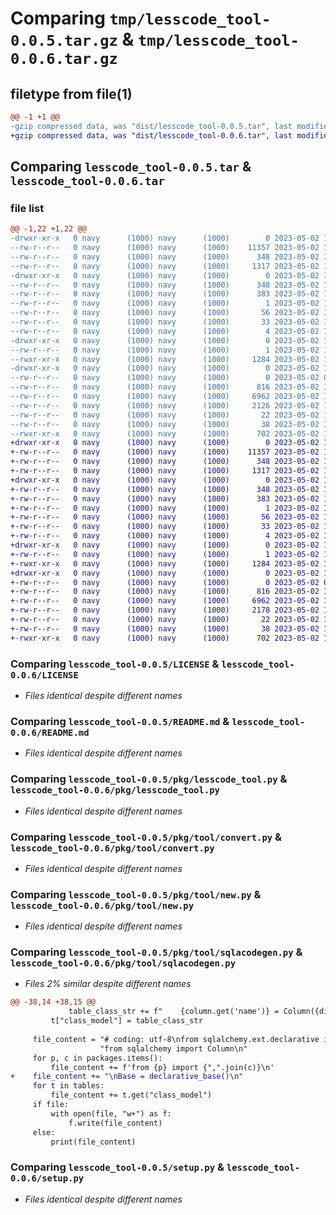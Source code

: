 # Comparing `tmp/lesscode_tool-0.0.5.tar.gz` & `tmp/lesscode_tool-0.0.6.tar.gz`

## filetype from file(1)

```diff
@@ -1 +1 @@
-gzip compressed data, was "dist/lesscode_tool-0.0.5.tar", last modified: Tue May  2 17:02:02 2023, max compression
+gzip compressed data, was "dist/lesscode_tool-0.0.6.tar", last modified: Tue May  2 17:14:24 2023, max compression
```

## Comparing `lesscode_tool-0.0.5.tar` & `lesscode_tool-0.0.6.tar`

### file list

```diff
@@ -1,22 +1,22 @@
-drwxr-xr-x   0 navy      (1000) navy      (1000)        0 2023-05-02 17:02:02.000000 lesscode_tool-0.0.5/
--rw-r--r--   0 navy      (1000) navy      (1000)    11357 2023-05-02 15:26:13.000000 lesscode_tool-0.0.5/LICENSE
--rw-r--r--   0 navy      (1000) navy      (1000)      348 2023-05-02 17:02:02.000000 lesscode_tool-0.0.5/PKG-INFO
--rw-r--r--   0 navy      (1000) navy      (1000)     1317 2023-05-02 15:26:13.000000 lesscode_tool-0.0.5/README.md
-drwxr-xr-x   0 navy      (1000) navy      (1000)        0 2023-05-02 17:02:02.000000 lesscode_tool-0.0.5/lesscode_tool.egg-info/
--rw-r--r--   0 navy      (1000) navy      (1000)      348 2023-05-02 17:02:02.000000 lesscode_tool-0.0.5/lesscode_tool.egg-info/PKG-INFO
--rw-r--r--   0 navy      (1000) navy      (1000)      383 2023-05-02 17:02:02.000000 lesscode_tool-0.0.5/lesscode_tool.egg-info/SOURCES.txt
--rw-r--r--   0 navy      (1000) navy      (1000)        1 2023-05-02 17:02:02.000000 lesscode_tool-0.0.5/lesscode_tool.egg-info/dependency_links.txt
--rw-r--r--   0 navy      (1000) navy      (1000)       56 2023-05-02 17:02:02.000000 lesscode_tool-0.0.5/lesscode_tool.egg-info/entry_points.txt
--rw-r--r--   0 navy      (1000) navy      (1000)       33 2023-05-02 17:02:02.000000 lesscode_tool-0.0.5/lesscode_tool.egg-info/requires.txt
--rw-r--r--   0 navy      (1000) navy      (1000)        4 2023-05-02 17:02:02.000000 lesscode_tool-0.0.5/lesscode_tool.egg-info/top_level.txt
-drwxr-xr-x   0 navy      (1000) navy      (1000)        0 2023-05-02 17:02:02.000000 lesscode_tool-0.0.5/pkg/
--rw-r--r--   0 navy      (1000) navy      (1000)        1 2023-05-02 16:29:46.000000 lesscode_tool-0.0.5/pkg/__init__.py
--rwxr-xr-x   0 navy      (1000) navy      (1000)     1284 2023-05-02 16:39:02.000000 lesscode_tool-0.0.5/pkg/lesscode_tool.py
-drwxr-xr-x   0 navy      (1000) navy      (1000)        0 2023-05-02 17:02:02.000000 lesscode_tool-0.0.5/pkg/tool/
--rw-r--r--   0 navy      (1000) navy      (1000)        0 2023-05-02 09:03:55.000000 lesscode_tool-0.0.5/pkg/tool/__init__.py
--rw-r--r--   0 navy      (1000) navy      (1000)      816 2023-05-02 14:41:37.000000 lesscode_tool-0.0.5/pkg/tool/convert.py
--rw-r--r--   0 navy      (1000) navy      (1000)     6962 2023-05-02 17:01:35.000000 lesscode_tool-0.0.5/pkg/tool/new.py
--rw-r--r--   0 navy      (1000) navy      (1000)     2126 2023-05-02 16:29:46.000000 lesscode_tool-0.0.5/pkg/tool/sqlacodegen.py
--rw-r--r--   0 navy      (1000) navy      (1000)       22 2023-05-02 16:43:14.000000 lesscode_tool-0.0.5/pkg/version.py
--rw-r--r--   0 navy      (1000) navy      (1000)       38 2023-05-02 17:02:02.000000 lesscode_tool-0.0.5/setup.cfg
--rwxr-xr-x   0 navy      (1000) navy      (1000)      702 2023-05-02 16:52:06.000000 lesscode_tool-0.0.5/setup.py
+drwxr-xr-x   0 navy      (1000) navy      (1000)        0 2023-05-02 17:14:24.000000 lesscode_tool-0.0.6/
+-rw-r--r--   0 navy      (1000) navy      (1000)    11357 2023-05-02 15:26:13.000000 lesscode_tool-0.0.6/LICENSE
+-rw-r--r--   0 navy      (1000) navy      (1000)      348 2023-05-02 17:14:24.000000 lesscode_tool-0.0.6/PKG-INFO
+-rw-r--r--   0 navy      (1000) navy      (1000)     1317 2023-05-02 15:26:13.000000 lesscode_tool-0.0.6/README.md
+drwxr-xr-x   0 navy      (1000) navy      (1000)        0 2023-05-02 17:14:24.000000 lesscode_tool-0.0.6/lesscode_tool.egg-info/
+-rw-r--r--   0 navy      (1000) navy      (1000)      348 2023-05-02 17:14:23.000000 lesscode_tool-0.0.6/lesscode_tool.egg-info/PKG-INFO
+-rw-r--r--   0 navy      (1000) navy      (1000)      383 2023-05-02 17:14:23.000000 lesscode_tool-0.0.6/lesscode_tool.egg-info/SOURCES.txt
+-rw-r--r--   0 navy      (1000) navy      (1000)        1 2023-05-02 17:14:23.000000 lesscode_tool-0.0.6/lesscode_tool.egg-info/dependency_links.txt
+-rw-r--r--   0 navy      (1000) navy      (1000)       56 2023-05-02 17:14:23.000000 lesscode_tool-0.0.6/lesscode_tool.egg-info/entry_points.txt
+-rw-r--r--   0 navy      (1000) navy      (1000)       33 2023-05-02 17:14:23.000000 lesscode_tool-0.0.6/lesscode_tool.egg-info/requires.txt
+-rw-r--r--   0 navy      (1000) navy      (1000)        4 2023-05-02 17:14:23.000000 lesscode_tool-0.0.6/lesscode_tool.egg-info/top_level.txt
+drwxr-xr-x   0 navy      (1000) navy      (1000)        0 2023-05-02 17:14:24.000000 lesscode_tool-0.0.6/pkg/
+-rw-r--r--   0 navy      (1000) navy      (1000)        1 2023-05-02 16:29:46.000000 lesscode_tool-0.0.6/pkg/__init__.py
+-rwxr-xr-x   0 navy      (1000) navy      (1000)     1284 2023-05-02 16:39:02.000000 lesscode_tool-0.0.6/pkg/lesscode_tool.py
+drwxr-xr-x   0 navy      (1000) navy      (1000)        0 2023-05-02 17:14:24.000000 lesscode_tool-0.0.6/pkg/tool/
+-rw-r--r--   0 navy      (1000) navy      (1000)        0 2023-05-02 09:03:55.000000 lesscode_tool-0.0.6/pkg/tool/__init__.py
+-rw-r--r--   0 navy      (1000) navy      (1000)      816 2023-05-02 14:41:37.000000 lesscode_tool-0.0.6/pkg/tool/convert.py
+-rw-r--r--   0 navy      (1000) navy      (1000)     6962 2023-05-02 17:01:35.000000 lesscode_tool-0.0.6/pkg/tool/new.py
+-rw-r--r--   0 navy      (1000) navy      (1000)     2178 2023-05-02 17:14:19.000000 lesscode_tool-0.0.6/pkg/tool/sqlacodegen.py
+-rw-r--r--   0 navy      (1000) navy      (1000)       22 2023-05-02 17:14:19.000000 lesscode_tool-0.0.6/pkg/version.py
+-rw-r--r--   0 navy      (1000) navy      (1000)       38 2023-05-02 17:14:24.000000 lesscode_tool-0.0.6/setup.cfg
+-rwxr-xr-x   0 navy      (1000) navy      (1000)      702 2023-05-02 16:52:06.000000 lesscode_tool-0.0.6/setup.py
```

### Comparing `lesscode_tool-0.0.5/LICENSE` & `lesscode_tool-0.0.6/LICENSE`

 * *Files identical despite different names*

### Comparing `lesscode_tool-0.0.5/README.md` & `lesscode_tool-0.0.6/README.md`

 * *Files identical despite different names*

### Comparing `lesscode_tool-0.0.5/pkg/lesscode_tool.py` & `lesscode_tool-0.0.6/pkg/lesscode_tool.py`

 * *Files identical despite different names*

### Comparing `lesscode_tool-0.0.5/pkg/tool/convert.py` & `lesscode_tool-0.0.6/pkg/tool/convert.py`

 * *Files identical despite different names*

### Comparing `lesscode_tool-0.0.5/pkg/tool/new.py` & `lesscode_tool-0.0.6/pkg/tool/new.py`

 * *Files identical despite different names*

### Comparing `lesscode_tool-0.0.5/pkg/tool/sqlacodegen.py` & `lesscode_tool-0.0.6/pkg/tool/sqlacodegen.py`

 * *Files 2% similar despite different names*

```diff
@@ -38,14 +38,15 @@
             table_class_str += f"    {column.get('name')} = Column({dict2params_str(column)})\n"
         t["class_model"] = table_class_str
 
     file_content = "# coding: utf-8\nfrom sqlalchemy.ext.declarative import declarative_base\n" \
                    "from sqlalchemy import Column\n"
     for p, c in packages.items():
         file_content += f'from {p} import {",".join(c)}\n'
+    file_content += "\nBase = declarative_base()\n"
     for t in tables:
         file_content += t.get("class_model")
     if file:
         with open(file, "w+") as f:
             f.write(file_content)
     else:
         print(file_content)
```

### Comparing `lesscode_tool-0.0.5/setup.py` & `lesscode_tool-0.0.6/setup.py`

 * *Files identical despite different names*


